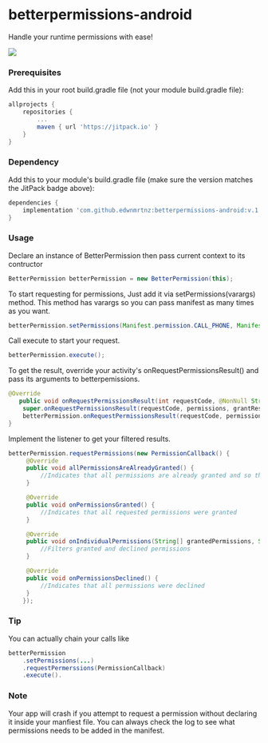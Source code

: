 # betterpermissions-android
Handle your runtime permissions with ease!

[![](https://jitpack.io/v/edwnmrtnz/betterpermissions-android.svg)](https://jitpack.io/#edwnmrtnz/betterpermissions-android)

### Prerequisites
Add this in your root build.gradle file (not your module build.gradle file):

```gradle
allprojects {
    repositories {
	    ...
	    maven { url 'https://jitpack.io' }
	}
}
```
### Dependency
Add this to your module's build.gradle file (make sure the version matches the JitPack badge above):
```gradle
dependencies {
    implementation 'com.github.edwnmrtnz:betterpermissions-android:v.1.0.0'
}
```

### Usage

Declare an instance of BetterPermission then pass current context to its contructor

```java   
BetterPermission betterPermission = new BetterPermission(this);
```

To start requesting for permissions, Just add it via setPermissions(varargs) method. This method has varargs so you can pass manifest as many times as you want.

```java
betterPermission.setPermissions(Manifest.permission.CALL_PHONE, Manifest.permission.SEND_SMS, Manifest.permission.READ_EXTERNAL_STORAGE);
```
Call execute to start your request.

```java
betterPermission.execute();
```

To get the result, override your activity's onRequestPermissionsResult() and pass its arguments to betterpemissions.

```java
@Override
   public void onRequestPermissionsResult(int requestCode, @NonNull String[] permissions, @NonNull int[] grantResults) {
    super.onRequestPermissionsResult(requestCode, permissions, grantResults);
    betterPermission.onRequestPermissionsResult(requestCode, permissions, grantResults);
}
```

Implement the listener to get your filtered results.

```java
betterPermission.requestPermissions(new PermissionCallback() {
     @Override
     public void allPermissionsAreAlreadyGranted() {
         //Indicates that all permissions are already granted and so there's no need to request it.
     }

     @Override
     public void onPermissionsGranted() {
         //Indicates that all requested permissions were granted
     }

     @Override
     public void onIndividualPermissions(String[] grantedPermissions, String[] declinedPermissions) {
         //Filters granted and declined permissions
     }

     @Override
     public void onPermissionsDeclined() {
         //Indicates that all permissions were declined
     }
    });
```
### Tip

You can actually chain your calls like
```java
betterPermission
    .setPermissions(...)
    .requestPermerssions(PermissionCallback)
    .execute().
```


### Note
Your app will crash if you attempt to request a permission without declaring it inside your manfiest file. You can always check the log
to see what permissions needs to be added in the manifest.


